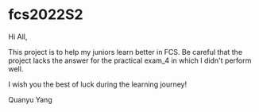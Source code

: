 # fcs2022S2
Hi All,

This project is to help my juniors learn better in FCS. 
Be careful that the project lacks the answer for the practical exam_4 in which I didn't perform well.

I wish you the best of luck during the learning journey!

Quanyu Yang


